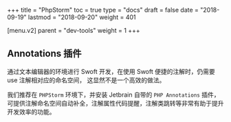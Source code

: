 +++
title = "PhpStorm"
toc = true
type = "docs"
draft = false
date = "2018-09-19"
lastmod = "2018-09-20"
weight = 401

[menu.v2]
  parent = "dev-tools"
  weight = 1
+++

## Annotations 插件

通过文本编辑器的环境进行 Swoft 开发，在使用 Swoft 便捷的注解时，仍需要 use 注解相对应的命名空间， 这显然不是一个高效的做法。

我们推荐在 `PHPStorm` 环境下，并安装 Jetbrain 自带的 `PHP Annotations` 插件，可提供注解命名空间自动补全，注解属性代码提醒，注解类跳转等非常有助于提升开发效率的功能。
